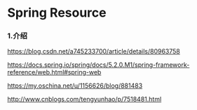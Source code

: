 # Spring Resource



### 1.介绍



<https://blog.csdn.net/a745233700/article/details/80963758>



<https://docs.spring.io/spring/docs/5.2.0.M1/spring-framework-reference/web.html#spring-web>



<https://my.oschina.net/u/1156626/blog/881483>



<http://www.cnblogs.com/tengyunhao/p/7518481.html>